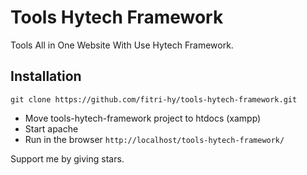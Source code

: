 # Tools Hytech Framework
Tools All in One Website With Use Hytech Framework.


## Installation
```
git clone https://github.com/fitri-hy/tools-hytech-framework.git
```
- Move tools-hytech-framework project to htdocs (xampp)
- Start apache
- Run in the browser `http://localhost/tools-hytech-framework/`


Support me by giving stars.
